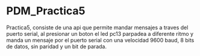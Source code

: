 # PDM_Practica5
Practica5, consiste de una api que permite mandar mensajes a traves del puerto serial, al presionar un boton el led pc13 parpadea a diferente ritmo y manda un mensaje
por el puerto serial con una velocidad 9600 baud, 8 bits de datos, sin paridad y un bit de parada.
